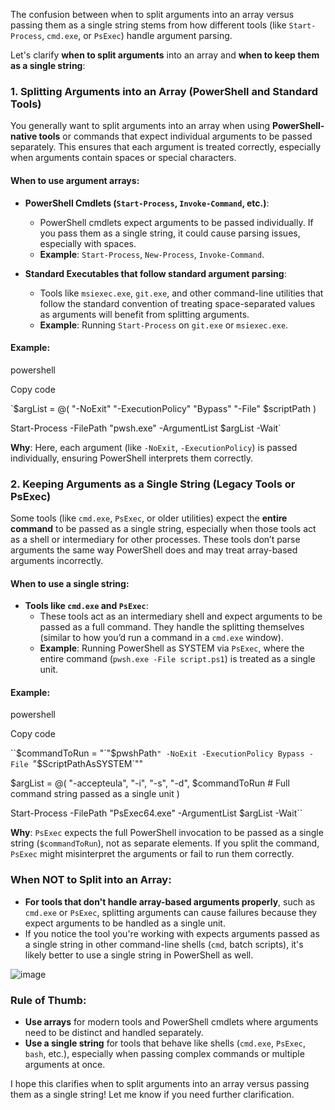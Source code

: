 The confusion between when to split arguments into an array versus passing them as a single string stems from how different tools (like `Start-Process`, `cmd.exe`, or `PsExec`) handle argument parsing.

Let's clarify **when to split arguments** into an array and **when to keep them as a single string**:

### **1. Splitting Arguments into an Array (PowerShell and Standard Tools)**

You generally want to split arguments into an array when using **PowerShell-native tools** or commands that expect individual arguments to be passed separately. This ensures that each argument is treated correctly, especially when arguments contain spaces or special characters.

#### When to use argument arrays:

-   **PowerShell Cmdlets (`Start-Process`, `Invoke-Command`, etc.)**:
    
    -   PowerShell cmdlets expect arguments to be passed individually. If you pass them as a single string, it could cause parsing issues, especially with spaces.
    -   **Example**: `Start-Process`, `New-Process`, `Invoke-Command`.
-   **Standard Executables that follow standard argument parsing**:
    
    -   Tools like `msiexec.exe`, `git.exe`, and other command-line utilities that follow the standard convention of treating space-separated values as arguments will benefit from splitting arguments.
    -   **Example**: Running `Start-Process` on `git.exe` or `msiexec.exe`.

#### Example:

powershell

Copy code

`$argList = @(
    "-NoExit"
    "-ExecutionPolicy"
    "Bypass"
    "-File"
    $scriptPath
)

Start-Process -FilePath "pwsh.exe" -ArgumentList $argList -Wait` 

**Why**: Here, each argument (like `-NoExit`, `-ExecutionPolicy`) is passed individually, ensuring PowerShell interprets them correctly.

### **2. Keeping Arguments as a Single String (Legacy Tools or PsExec)**

Some tools (like `cmd.exe`, `PsExec`, or older utilities) expect the **entire command** to be passed as a single string, especially when those tools act as a shell or intermediary for other processes. These tools don’t parse arguments the same way PowerShell does and may treat array-based arguments incorrectly.

#### When to use a single string:

-   **Tools like `cmd.exe` and `PsExec`**:
    -   These tools act as an intermediary shell and expect arguments to be passed as a full command. They handle the splitting themselves (similar to how you’d run a command in a `cmd.exe` window).
    -   **Example**: Running PowerShell as SYSTEM via `PsExec`, where the entire command (`pwsh.exe -File script.ps1`) is treated as a single unit.

#### Example:

powershell

Copy code

``$commandToRun = "`"$pwshPath`" -NoExit -ExecutionPolicy Bypass -File `"$ScriptPathAsSYSTEM`""

$argList = @(
    "-accepteula",
    "-i",
    "-s",
    "-d",
    $commandToRun  # Full command string passed as a single unit
)

Start-Process -FilePath "PsExec64.exe" -ArgumentList $argList -Wait`` 

**Why**: `PsExec` expects the full PowerShell invocation to be passed as a single string (`$commandToRun`), not as separate elements. If you split the command, `PsExec` might misinterpret the arguments or fail to run them correctly.

### **When NOT to Split into an Array**:

-   **For tools that don't handle array-based arguments properly**, such as `cmd.exe` or `PsExec`, splitting arguments can cause failures because they expect arguments to be handled as a single unit.
-   If you notice the tool you're working with expects arguments passed as a single string in other command-line shells (`cmd`, batch scripts), it's likely better to use a single string in PowerShell as well.



![image](https://github.com/user-attachments/assets/65fffd60-4adc-458c-b0b7-466c8bb3d1d9)



### **Rule of Thumb**:

-   **Use arrays** for modern tools and PowerShell cmdlets where arguments need to be distinct and handled separately.
-   **Use a single string** for tools that behave like shells (`cmd.exe`, `PsExec`, `bash`, etc.), especially when passing complex commands or multiple arguments at once.

I hope this clarifies when to split arguments into an array versus passing them as a single string! Let me know if you need further clarification.
